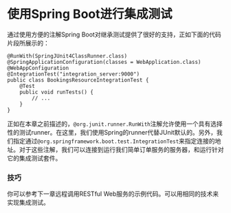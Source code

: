 # 使用Spring Boot进行集成测试

通过使用方便的注解Spring Boot对继承测试提供了很好的支持，正如下面的代码片段所展示的：

```
@RunWith(SpringJUnit4ClassRunner.class) 
@SpringApplicationConfiguration(classes = WebApplication.class) 
@WebAppConfiguration 
@IntegrationTest("integration_server:9000") 
public class BookingsResourceIntegrationTest {
	@Test  
	public void runTests() {    
		// ...  
	} 
}
```

正如在本章之前描述的，`@org.junit.runner.RunWith`注解允许使用一个具有选择性的测试runner。在这里，我们使用Spring的runner代替JUnit默认的。另外，我们指定通过`@org.springframework.boot.test.IntegrationTest`来指定连接的地址。对于这些注解，我们可以连接到运行我们简单订单服务的服务器，和运行针对它的集成测试套件。

### 技巧
你可以参考下一章远程调用RESTful Web服务的示例代码。可以用相同的技术来实现集成测试。
